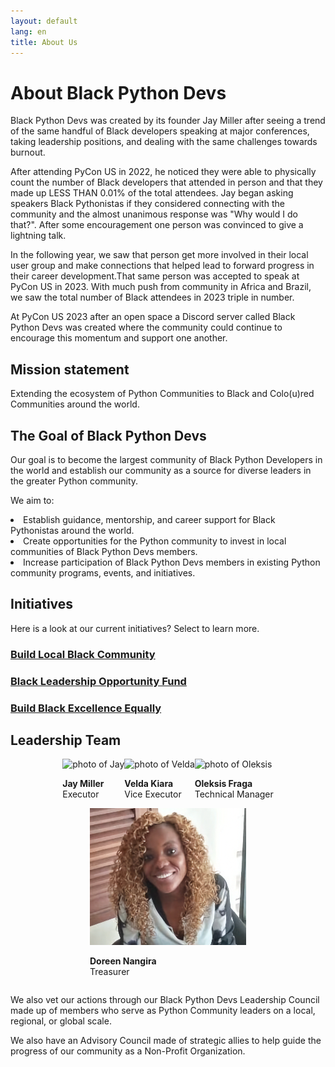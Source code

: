 ```yaml
---
layout: default
lang: en
title: About Us
---
```


# About Black Python Devs

Black Python Devs was created by its founder Jay Miller after seeing a trend of the same handful of Black developers speaking at major conferences, taking leadership positions, and dealing with the same challenges towards burnout.

After attending PyCon US in 2022, he noticed they were able to physically count the number of Black developers that attended in person and that they made up LESS THAN 0.01% of the total attendees. Jay began asking speakers Black Pythonistas if they considered connecting with the community and the almost unanimous response was "Why would I do that?". After some encouragement one person was convinced to give a lightning talk.

In the following year, we saw that person get more involved in their local user group and make connections that helped lead to forward progress in their career development.That same person was accepted to speak at PyCon US in 2023. With much push from community in Africa and Brazil, we saw the total number of Black attendees in 2023 triple in number.

At PyCon US 2023 after an open space a Discord server called Black Python Devs was created where the community could continue to encourage this momentum and support one another.

## Mission statement

Extending the ecosystem of Python Communities to Black and Colo(u)red Communities around the world.

## The Goal of Black Python Devs

Our goal is to become the largest community of Black Python Developers in the world and establish our community as a source for diverse leaders in the greater Python community.

We aim to:

<div>
<article class="markdown-list">
<li>Establish guidance, mentorship, and career support for Black Pythonistas around the world.</li>
<li>Create opportunities for the Python community to invest in local communities of Black Python Devs members.</li>
<li>Increase participation of Black Python Devs members in existing Python community programs, events, and initiatives.</li>
</article>
</div>

## Initiatives

Here is a look at our current initiatives? Select to learn more.

<div class="grid">
<article>
<h3><a href="/initiatives#build-local-black-community">Build Local Black Community</a></h3>
</article>
<article>
<h3><a href="/initiatives#black-leadership-opportunity-fundblack-">Black Leadership Opportunity Fund</a></h3>
</article>
<article>
<h3><a href="/initiatives#build-black-excellence-equally">Build Black Excellence Equally</a></h3>
</article>
</div>

## Leadership Team

<div class="grid" style="display:flex; flex-wrap: wrap; justify-content:center;" markdown="1">

<article class="leadership-photo-container">
<img class="leadership-photo" alt="photo of Jay" src="https://github.com/kjaymiller.png">
<p><strong>Jay Miller</strong><br/>
Executor</p>
</article>

<article class="leadership-photo-container">
<img class="leadership-photo" alt="photo of Velda" src="https://github.com/VeldaKiara.png">
<p><strong>Velda Kiara</strong><br/>
Vice Executor</p>
</article>
<article class="leadership-photo-container">
<img class="leadership-photo" alt="photo of Oleksis" src="https://github.com/oleksis.png">
<p><strong>Oleksis Fraga</strong><br/>
Technical Manager</p>
</article>

<article class="leadership-photo-container">
<img class="leadership-photo" alt="photo of Doreen" src="/assets/images/doreen.png">
<p><strong>Doreen Nangira</strong><br/>
Treasurer</p>
</article>
</div>

We also vet our actions through our Black Python Devs Leadership Council made up of members who serve as Python Community leaders on a local, regional, or global scale.

We also have an Advisory Council made of strategic allies to help guide the progress of our community as a Non-Profit Organization.
